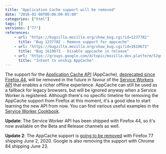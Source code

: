 ```yaml
---
title: "Application Cache support will be removed"
date: "2016-01-08T00:06:00-05:00"
categories: ["html"]
tags: []
versions: ["77"]
references:
    - url: "https://bugzilla.mozilla.org/show_bug.cgi?id=1237782"
      title: "Bug 1237782 - Remove support for appcache"
    - url: "https://bugzilla.mozilla.org/show_bug.cgi?id=1619673"
      title: "Bug 1619673 - Disable appcache in release"
    - url: "https://groups.google.com/d/topic/mozilla.dev.platform/5JqnS_PnKqU/discussion"
      title: "Intent to unship AppCache"
---
```

The support for the [Application Cache API](https://developer.mozilla.org/docs/Web/HTML/Using_the_application_cache) (AppCache), [deprecated since Firefox 44](https://www.fxsitecompat.dev/en-CA/docs/2015/application-cache-api-has-been-deprecated/), will be removed in the future in favour of the [Service Workers API](https://developer.mozilla.org/docs/Web/API/Service_Worker_API) that enables a richer offline experience. AppCache can still be used as a fallback for legacy browsers, but will be ignored anyway when a Service Worker is registered. Although there's no specific timeline for removing the AppCache support from Firefox at this moment, it's a good idea to start learning the new API from now. You can find various useful examples in the [Service Worker Cookbook](https://serviceworke.rs/).

**Update**: The Service Worker API has been shipped with Firefox 44, so it's now available on the Beta and Release channels as well.

**Update 2**: The AppCache support is [going to be removed](https://groups.google.com/d/msg/mozilla.dev.platform/5JqnS_PnKqU/8jGozKS1AAAJ) with Firefox 77 shipping June 2, 2020. Google is also removing the support with Chrome 84 shipping June 23.
